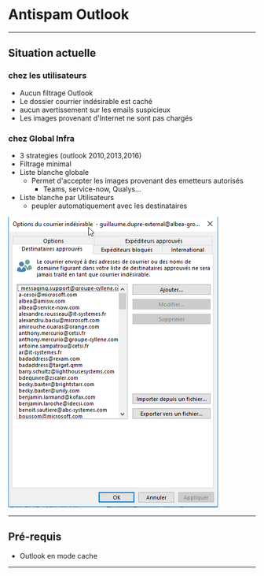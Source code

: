 # Antispam Outlook 

---
## Situation actuelle
### chez les utilisateurs
* Aucun filtrage Outlook
* Le dossier courrier indésirable est caché
* aucun avertissement sur les emails suspicieux
* Les images provenant d'Internet ne sont pas chargés

### chez Global Infra
* 3 strategies (outlook 2010,2013,2016)
* Filtrage minimal
* Liste blanche globale
    * Permet d'accepter les images provenant des emetteurs autorisés
        * Teams, service-now, Qualys...
* Liste blanche par Utilisateurs
    * peupler automatiquement avec les destinataires

![liste blanche users](/Images/Outlook_Destinataires_approuves.png)

---

## Pré-requis

- Outlook en mode cache

---

